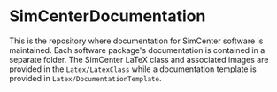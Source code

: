 # SimCenterDocumentation

This is the repository where documentation for SimCenter software is maintained. Each
software package's documentation is contained in a separate folder. The SimCenter LaTeX
class and associated images are provided in the `Latex/LatexClass` while a documentation
template is provided in `Latex/DocumentationTemplate`.
